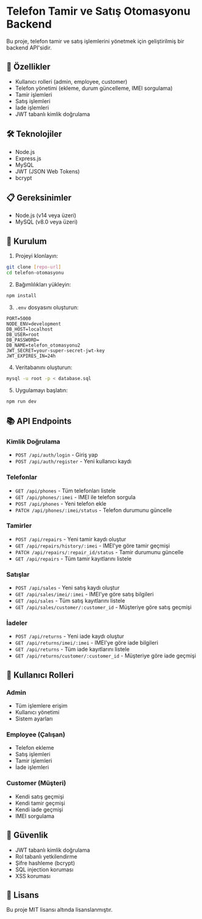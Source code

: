 # Telefon Tamir ve Satış Otomasyonu Backend

Bu proje, telefon tamir ve satış işlemlerini yönetmek için geliştirilmiş bir backend API'sidir.

## 🚀 Özellikler

- Kullanıcı rolleri (admin, employee, customer)
- Telefon yönetimi (ekleme, durum güncelleme, IMEI sorgulama)
- Tamir işlemleri
- Satış işlemleri
- İade işlemleri
- JWT tabanlı kimlik doğrulama

## 🛠️ Teknolojiler

- Node.js
- Express.js
- MySQL
- JWT (JSON Web Tokens)
- bcrypt

## 📋 Gereksinimler

- Node.js (v14 veya üzeri)
- MySQL (v8.0 veya üzeri)

## 🔧 Kurulum

1. Projeyi klonlayın:
```bash
git clone [repo-url]
cd telefon-otomasyonu
```

2. Bağımlılıkları yükleyin:
```bash
npm install
```

3. `.env` dosyasını oluşturun:
```env
PORT=5000
NODE_ENV=development
DB_HOST=localhost
DB_USER=root
DB_PASSWORD=
DB_NAME=telefon_otomasyonu2
JWT_SECRET=your-super-secret-jwt-key
JWT_EXPIRES_IN=24h
```

4. Veritabanını oluşturun:
```bash
mysql -u root -p < database.sql
```

5. Uygulamayı başlatın:
```bash
npm run dev
```

## 📚 API Endpoints

### Kimlik Doğrulama
- `POST /api/auth/login` - Giriş yap
- `POST /api/auth/register` - Yeni kullanıcı kaydı

### Telefonlar
- `GET /api/phones` - Tüm telefonları listele
- `GET /api/phones/:imei` - IMEI ile telefon sorgula
- `POST /api/phones` - Yeni telefon ekle
- `PATCH /api/phones/:imei/status` - Telefon durumunu güncelle

### Tamirler
- `POST /api/repairs` - Yeni tamir kaydı oluştur
- `GET /api/repairs/history/:imei` - IMEI'ye göre tamir geçmişi
- `PATCH /api/repairs/:repair_id/status` - Tamir durumunu güncelle
- `GET /api/repairs` - Tüm tamir kayıtlarını listele

### Satışlar
- `POST /api/sales` - Yeni satış kaydı oluştur
- `GET /api/sales/imei/:imei` - IMEI'ye göre satış bilgileri
- `GET /api/sales` - Tüm satış kayıtlarını listele
- `GET /api/sales/customer/:customer_id` - Müşteriye göre satış geçmişi

### İadeler
- `POST /api/returns` - Yeni iade kaydı oluştur
- `GET /api/returns/imei/:imei` - IMEI'ye göre iade bilgileri
- `GET /api/returns` - Tüm iade kayıtlarını listele
- `GET /api/returns/customer/:customer_id` - Müşteriye göre iade geçmişi

## 👥 Kullanıcı Rolleri

### Admin
- Tüm işlemlere erişim
- Kullanıcı yönetimi
- Sistem ayarları

### Employee (Çalışan)
- Telefon ekleme
- Satış işlemleri
- Tamir işlemleri
- İade işlemleri

### Customer (Müşteri)
- Kendi satış geçmişi
- Kendi tamir geçmişi
- Kendi iade geçmişi
- IMEI sorgulama

## 🔐 Güvenlik

- JWT tabanlı kimlik doğrulama
- Rol tabanlı yetkilendirme
- Şifre hashleme (bcrypt)
- SQL injection koruması
- XSS koruması

## 📝 Lisans

Bu proje MIT lisansı altında lisanslanmıştır. 
